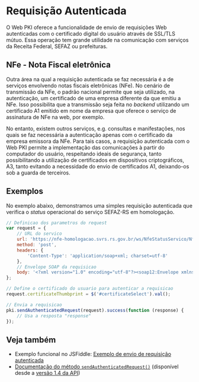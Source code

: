 # Requisição Autenticada

O Web PKI oferece a funcionalidade de envio de requisições Web autenticadas com o certificado digital do usuário através de SSL/TLS mútuo.
Essa operação tem grande utilidade na comunicação com serviços da Receita Federal, SEFAZ ou prefeituras.

## NFe - Nota Fiscal eletrônica

Outra área na qual a requisição autenticada se faz necessária é a de serviços envolvendo notas fiscais eletrônicas (NFe).
No cenário de transmissão da NFe, o padrão nacional permite que seja utilizado, na autenticação, um certificado de uma empresa diferente da que emitiu a NFe.
Isso possibilita que a transmissão seja feita no *backend* utilizando um certificado A1 emitido em nome da empresa que oferece o serviço de assinatura de NFe na web, por exemplo.

No entanto, existem outros serviços, e.g. consultas e manifestações, nos quais se faz necessária a autenticação apenas com o certificado da empresa emissora da NFe.
Para tais casos, a requisição autenticada com o Web PKI permite a implementação das comunicações à partir do computador do usuário, respeitando ideais de segurança, tanto possibilitando a utilização de certificados em dispositivos criptográficos, A3, tanto evitando a necessidade do envio de certificados A1, deixando-os sob a guarda de terceiros.

## Exemplos

No exemplo abaixo, demonstramos uma simples requisição autenticada que verifica o *status* operacional do serviço SEFAZ-RS em homologação.

```js
// Definicao dos parametros do request
var request = {
	// URL do servico
	url: 'https://nfe-homologacao.svrs.rs.gov.br/ws/NfeStatusServico/NfeStatusServico4.asmx',
	method: 'post',
	headers: {
		'Content-Type': 'application/soap+xml; charset=utf-8'
	},
	// Envelope SOAP da requisicao
	body: '<?xml version="1.0" encoding="utf-8"?><soap12:Envelope xmlns:xsi="http://www.w3.org/2001/XMLSchema-instance" xmlns:xsd="http://www.w3.org/2001/XMLSchema" xmlns:soap12="http://www.w3.org/2003/05/soap-envelope"><soap12:Body><nfeDadosMsg xmlns="http://www.portalfiscal.inf.br/nfe/wsdl/NFeStatusServico4"><consStatServ xmlns="http://www.portalfiscal.inf.br/nfe" versao="4.00"><tpAmb>2</tpAmb><cUF>53</cUF><xServ>STATUS</xServ></consStatServ></nfeDadosMsg></soap12:Body></soap12:Envelope>'
};

// Define o certificado do usuario para autenticar a requisicao 
request.certificateThumbprint = $('#certificateSelect').val();

// Envia a requisicao
pki.sendAuthenticatedRequest(request).success(function (response) {
	// Usa a resposta "response"
});

```

## Veja também

* Exemplo funcional no JSFiddle: [Exemplo de envio de requisição autenticada](https://jsfiddle.net/LacunaSoftware/3cv5xjov/)
* [Documentação do método `sendAuthenticatedRequest()`](https://docs.lacunasoftware.com/content/typedocs/web-pki/classes/_lacuna_web_pki_d_.lacunawebpki.html#sendauthenticatedrequest) (disponível desde a [versão 1.4 da API](api-reference/versions#v1-4))